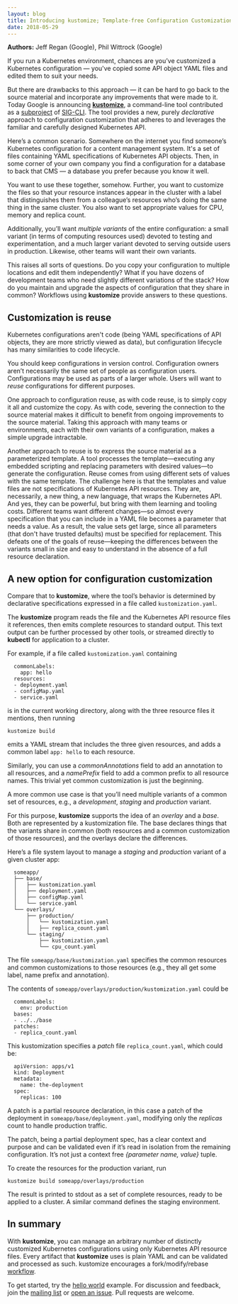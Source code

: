 ```yaml
---
layout: blog
title: Introducing kustomize; Template-free Configuration Customization for Kubernetes
date: 2018-05-29
---
```


**Authors:** Jeff Regan (Google), Phil Wittrock (Google)

[**kustomize**]: https://github.com/kubernetes-sigs/kustomize
[hello world]: https://github.com/kubernetes-sigs/kustomize/blob/master/examples/helloWorld
[kustomization]: https://github.com/kubernetes-sigs/kustomize/blob/master/docs/glossary.md#kustomization
[mailing list]: https://groups.google.com/forum/#!forum/kustomize
[open an issue]: https://github.com/kubernetes-sigs/kustomize/issues/new
[subproject]: https://github.com/kubernetes/community/blob/master/keps/sig-cli/0008-kustomize.md
[SIG-CLI]: https://github.com/kubernetes/community/tree/master/sig-cli
[workflow]: https://github.com/kubernetes-sigs/kustomize/blob/master/docs/workflows.md

If you run a Kubernetes environment, chances are you’ve
customized a Kubernetes configuration — you've copied
some API object YAML files and edited them to suit
your needs.

But there are drawbacks to this approach — it can be
hard to go back to the source material and incorporate
any improvements that were made to it. Today Google is
announcing [**kustomize**], a command-line tool
contributed as a [subproject] of [SIG-CLI].  The tool
provides a new, purely *declarative* approach to
configuration customization that adheres to and
leverages the familiar and carefully designed
Kubernetes API.

Here’s a common scenario. Somewhere on the internet you
find someone’s Kubernetes configuration for a content
management system.  It's a set of files containing YAML
specifications of Kubernetes API objects. Then, in some
corner of your own company you find a configuration for
a database to back that CMS — a database you prefer
because you know it well.

You want to use these together, somehow. Further, you
want to customize the files so that your resource
instances appear in the cluster with a label that
distinguishes them from a colleague’s resources who’s
doing the same thing in the same cluster.
You also want to set appropriate values for CPU, memory
and replica count.

Additionally, you’ll want *multiple variants* of the
entire configuration: a small variant (in terms of
computing resources used) devoted to testing and
experimentation, and a much larger variant devoted to
serving outside users in production. Likewise, other
teams will want their own variants.

This raises all sorts of questions.  Do you copy your
configuration to multiple locations and edit them
independently? What if you have dozens of development
teams who need slightly different variations of the
stack? How do you maintain and upgrade the aspects of
configuration that they share in common?  Workflows
using **kustomize** provide answers to these questions.

## Customization is reuse

Kubernetes configurations aren't code (being YAML
specifications of API objects, they are more strictly
viewed as data), but configuration lifecycle has many
similarities to code lifecycle.

You should keep configurations in version
control. Configuration owners aren’t necessarily the
same set of people as configuration
users. Configurations may be used as parts of a larger
whole. Users will want to *reuse* configurations for
different purposes.

One approach to configuration reuse, as with code
reuse, is to simply copy it all and customize the
copy. As with code, severing the connection to the
source material makes it difficult to benefit from
ongoing improvements to the source material. Taking
this approach with many teams or environments, each
with their own variants of a configuration, makes a
simple upgrade intractable.

Another approach to reuse is to express the source
material as a parameterized template.  A tool processes
the template—executing any embedded scripting and
replacing parameters with desired values—to generate
the configuration. Reuse comes from using different
sets of values with the same template. The challenge
here is that the templates and value files are not
specifications of Kubernetes API resources. They are,
necessarily, a new thing, a new language, that wraps
the Kubernetes API. And yes, they can be powerful, but
bring with them learning and tooling costs. Different
teams want different changes—so almost every
specification that you can include in a YAML file
becomes a parameter that needs a value. As a result,
the value sets get large, since all parameters (that
don't have trusted defaults) must be specified for
replacement. This defeats one of the goals of
reuse—keeping the differences between the variants
small in size and easy to understand in the absence of
a full resource declaration.

## A new option for configuration customization

Compare that to **kustomize**, where the tool’s
behavior is determined by declarative specifications
expressed in a file called `kustomization.yaml`.

The **kustomize** program reads the file and the
Kubernetes API resource files it references, then emits
complete resources to standard output. This text output
can be further processed by other tools, or streamed
directly to **kubectl** for application to a cluster.

For example, if a file called `kustomization.yaml`
containing

```
  commonLabels:
    app: hello
  resources:
  - deployment.yaml
  - configMap.yaml
  - service.yaml
```

is in the current working directory, along with
the three resource files it mentions, then running

```
kustomize build
```

emits a YAML stream that includes the three given
resources, and adds a common label `app: hello` to
each resource.

Similarly, you can use a *commonAnnotations* field to
add an annotation to all resources, and a *namePrefix*
field to add a common prefix to all resource
names. This trivial yet common customization is just
the beginning.

A more common use case is that you’ll need multiple
variants of a common set of resources, e.g., a
*development*, *staging* and *production* variant.

For this purpose, **kustomize** supports the idea of an
*overlay* and a *base*. Both are represented by a
kustomization file. The base declares things that the
variants share in common (both resources and a common
customization of those resources), and the overlays
declare the differences.

Here’s a file system layout to manage a *staging* and
*production* variant of a given cluster app:

```
  someapp/
  ├── base/
  │   ├── kustomization.yaml
  │   ├── deployment.yaml
  │   ├── configMap.yaml
  │   └── service.yaml
  └── overlays/
      ├── production/
      │   └── kustomization.yaml
      │   ├── replica_count.yaml
      └── staging/
          ├── kustomization.yaml
          └── cpu_count.yaml
```

The file `someapp/base/kustomization.yaml` specifies the
common resources and common customizations to those
resources (e.g., they all get some label, name prefix
and annotation).

The contents of
`someapp/overlays/production/kustomization.yaml` could
be

```
  commonLabels:
    env: production
  bases:
  - ../../base
  patches:
  - replica_count.yaml
```

This kustomization specifies a *patch* file
`replica_count.yaml`, which could be:

```
  apiVersion: apps/v1
  kind: Deployment
  metadata:
    name: the-deployment
  spec:
    replicas: 100
```

A patch is a partial resource declaration, in this case
a patch of the deployment in
`someapp/base/deployment.yaml`, modifying only the
*replicas* count to handle production traffic.

The patch, being a partial deployment spec, has a clear
context and purpose and can be validated even if it’s
read in isolation from the remaining
configuration. It’s not just a context free *{parameter
name, value}* tuple.

To create the resources for the production variant, run

```
kustomize build someapp/overlays/production
```

The result is printed to stdout as a set of complete
resources, ready to be applied to a cluster.  A
similar command defines the staging environment.

## In summary

With **kustomize**, you can manage an arbitrary number
of distinctly customized Kubernetes configurations
using only Kubernetes API resource files. Every
artifact that **kustomize** uses is plain YAML and can
be validated and processed as such.  kustomize encourages
a fork/modify/rebase [workflow].

To get started, try the [hello world] example.
For discussion and feedback, join the [mailing list] or
[open an issue].  Pull requests are welcome.